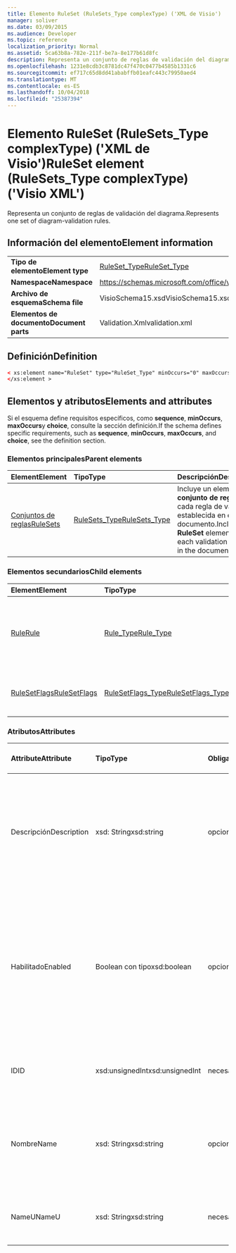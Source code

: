 ```yaml
---
title: Elemento RuleSet (RuleSets_Type complexType) ('XML de Visio')
manager: soliver
ms.date: 03/09/2015
ms.audience: Developer
ms.topic: reference
localization_priority: Normal
ms.assetid: 5ca63b8a-782e-211f-be7a-8e177b61d8fc
description: Representa un conjunto de reglas de validación del diagrama.
ms.openlocfilehash: 1231e8cdb3c8781dc47f470c0477b4585b1331c6
ms.sourcegitcommit: ef717c65d8dd41ababffb01eafc443c79950aed4
ms.translationtype: MT
ms.contentlocale: es-ES
ms.lasthandoff: 10/04/2018
ms.locfileid: "25387394"
---
```

# <a name="ruleset-element-rulesetstype-complextype-visio-xml"></a><span data-ttu-id="bb7d1-103">Elemento RuleSet (RuleSets_Type complexType) ('XML de Visio')</span><span class="sxs-lookup"><span data-stu-id="bb7d1-103">RuleSet element (RuleSets_Type complexType) ('Visio XML')</span></span>

<span data-ttu-id="bb7d1-104">Representa un conjunto de reglas de validación del diagrama.</span><span class="sxs-lookup"><span data-stu-id="bb7d1-104">Represents one set of diagram-validation rules.</span></span>
  
## <a name="element-information"></a><span data-ttu-id="bb7d1-105">Información del elemento</span><span class="sxs-lookup"><span data-stu-id="bb7d1-105">Element information</span></span>

|||
|:-----|:-----|
|<span data-ttu-id="bb7d1-106">**Tipo de elemento**</span><span class="sxs-lookup"><span data-stu-id="bb7d1-106">**Element type**</span></span> <br/> |[<span data-ttu-id="bb7d1-107">RuleSet_Type</span><span class="sxs-lookup"><span data-stu-id="bb7d1-107">RuleSet_Type</span></span>](ruleset_type-complextypevisio-xml.md) <br/> |
|<span data-ttu-id="bb7d1-108">**Namespace**</span><span class="sxs-lookup"><span data-stu-id="bb7d1-108">**Namespace**</span></span> <br/> |https://schemas.microsoft.com/office/visio/2012/main  <br/> |
|<span data-ttu-id="bb7d1-109">**Archivo de esquema**</span><span class="sxs-lookup"><span data-stu-id="bb7d1-109">**Schema file**</span></span> <br/> |<span data-ttu-id="bb7d1-110">VisioSchema15.xsd</span><span class="sxs-lookup"><span data-stu-id="bb7d1-110">VisioSchema15.xsd</span></span>  <br/> |
|<span data-ttu-id="bb7d1-111">**Elementos de documento**</span><span class="sxs-lookup"><span data-stu-id="bb7d1-111">**Document parts**</span></span> <br/> |<span data-ttu-id="bb7d1-112">Validation.Xml</span><span class="sxs-lookup"><span data-stu-id="bb7d1-112">validation.xml</span></span>  <br/> |
   
## <a name="definition"></a><span data-ttu-id="bb7d1-113">Definición</span><span class="sxs-lookup"><span data-stu-id="bb7d1-113">Definition</span></span>

```XML
< xs:element name="RuleSet" type="RuleSet_Type" minOccurs="0" maxOccurs="unbounded" >
</xs:element >
```

## <a name="elements-and-attributes"></a><span data-ttu-id="bb7d1-114">Elementos y atributos</span><span class="sxs-lookup"><span data-stu-id="bb7d1-114">Elements and attributes</span></span>

<span data-ttu-id="bb7d1-115">Si el esquema define requisitos específicos, como **sequence**, **minOccurs**, **maxOccurs**y **choice**, consulte la sección definición.</span><span class="sxs-lookup"><span data-stu-id="bb7d1-115">If the schema defines specific requirements, such as **sequence**, **minOccurs**, **maxOccurs**, and **choice**, see the definition section.</span></span> 
  
### <a name="parent-elements"></a><span data-ttu-id="bb7d1-116">Elementos principales</span><span class="sxs-lookup"><span data-stu-id="bb7d1-116">Parent elements</span></span>

|<span data-ttu-id="bb7d1-117">**Element**</span><span class="sxs-lookup"><span data-stu-id="bb7d1-117">**Element**</span></span>|<span data-ttu-id="bb7d1-118">**Tipo**</span><span class="sxs-lookup"><span data-stu-id="bb7d1-118">**Type**</span></span>|<span data-ttu-id="bb7d1-119">**Descripción**</span><span class="sxs-lookup"><span data-stu-id="bb7d1-119">**Description**</span></span>|
|:-----|:-----|:-----|
|[<span data-ttu-id="bb7d1-120">Conjuntos de reglas</span><span class="sxs-lookup"><span data-stu-id="bb7d1-120">RuleSets</span></span>](rulesets-element-validation_type-complextypevisio-xml.md) <br/> |[<span data-ttu-id="bb7d1-121">RuleSets_Type</span><span class="sxs-lookup"><span data-stu-id="bb7d1-121">RuleSets_Type</span></span>](rulesets_type-complextypevisio-xml.md) <br/> |<span data-ttu-id="bb7d1-122">Incluye un elemento de **conjunto de reglas** para cada regla de validación establecida en el documento.</span><span class="sxs-lookup"><span data-stu-id="bb7d1-122">Includes a **RuleSet** element for each validation rule set in the document.</span></span>  <br/> |
   
### <a name="child-elements"></a><span data-ttu-id="bb7d1-123">Elementos secundarios</span><span class="sxs-lookup"><span data-stu-id="bb7d1-123">Child elements</span></span>

|<span data-ttu-id="bb7d1-124">**Element**</span><span class="sxs-lookup"><span data-stu-id="bb7d1-124">**Element**</span></span>|<span data-ttu-id="bb7d1-125">**Tipo**</span><span class="sxs-lookup"><span data-stu-id="bb7d1-125">**Type**</span></span>|<span data-ttu-id="bb7d1-126">**Descripción**</span><span class="sxs-lookup"><span data-stu-id="bb7d1-126">**Description**</span></span>|
|:-----|:-----|:-----|
|[<span data-ttu-id="bb7d1-127">Rule</span><span class="sxs-lookup"><span data-stu-id="bb7d1-127">Rule</span></span>](rule-element-ruleset_type-complextypevisio-xml.md) <br/> |[<span data-ttu-id="bb7d1-128">Rule_Type</span><span class="sxs-lookup"><span data-stu-id="bb7d1-128">Rule_Type</span></span>](rule_type-complextypevisio-xml.md) <br/> |<span data-ttu-id="bb7d1-129">Representa una regla de validación única en un conjunto de reglas de validación de diagramas.</span><span class="sxs-lookup"><span data-stu-id="bb7d1-129">Represents a single validation rule in a diagram validation rule set.</span></span>  <br/> |
|[<span data-ttu-id="bb7d1-130">RuleSetFlags</span><span class="sxs-lookup"><span data-stu-id="bb7d1-130">RuleSetFlags</span></span>](rulesetflags-element-ruleset_type-complextypevisio-xml.md) <br/> |[<span data-ttu-id="bb7d1-131">RuleSetFlags_Type</span><span class="sxs-lookup"><span data-stu-id="bb7d1-131">RuleSetFlags_Type</span></span>](rulesetflags_type-complextypevisio-xml.md) <br/> |<span data-ttu-id="bb7d1-132">Especifica las propiedades del conjunto de reglas.</span><span class="sxs-lookup"><span data-stu-id="bb7d1-132">Specifies rule-set properties.</span></span>  <br/> |
   
### <a name="attributes"></a><span data-ttu-id="bb7d1-133">Atributos</span><span class="sxs-lookup"><span data-stu-id="bb7d1-133">Attributes</span></span>

|<span data-ttu-id="bb7d1-134">**Attribute**</span><span class="sxs-lookup"><span data-stu-id="bb7d1-134">**Attribute**</span></span>|<span data-ttu-id="bb7d1-135">**Tipo**</span><span class="sxs-lookup"><span data-stu-id="bb7d1-135">**Type**</span></span>|<span data-ttu-id="bb7d1-136">**Obligatorio**</span><span class="sxs-lookup"><span data-stu-id="bb7d1-136">**Required**</span></span>|<span data-ttu-id="bb7d1-137">**Descripción**</span><span class="sxs-lookup"><span data-stu-id="bb7d1-137">**Description**</span></span>|<span data-ttu-id="bb7d1-138">**Valores posibles**</span><span class="sxs-lookup"><span data-stu-id="bb7d1-138">**Possible values**</span></span>|
|:-----|:-----|:-----|:-----|:-----|
|<span data-ttu-id="bb7d1-139">Descripción</span><span class="sxs-lookup"><span data-stu-id="bb7d1-139">Description</span></span>  <br/> |<span data-ttu-id="bb7d1-140">xsd: String</span><span class="sxs-lookup"><span data-stu-id="bb7d1-140">xsd:string</span></span>  <br/> |<span data-ttu-id="bb7d1-141">opcional</span><span class="sxs-lookup"><span data-stu-id="bb7d1-141">optional</span></span>  <br/> |<span data-ttu-id="bb7d1-142">Especifica la descripción que aparece en la interfaz de usuario para el conjunto de reglas de validación.</span><span class="sxs-lookup"><span data-stu-id="bb7d1-142">Specifies the description that appears in the user interface for the validation rule set.</span></span> <span data-ttu-id="bb7d1-143">El valor predeterminado es una cadena vacía.</span><span class="sxs-lookup"><span data-stu-id="bb7d1-143">Default is an empty string.</span></span>  <br/> |<span data-ttu-id="bb7d1-144">Valores del tipo XSD: String.</span><span class="sxs-lookup"><span data-stu-id="bb7d1-144">Values of the xsd:string type.</span></span>  <br/> |
|<span data-ttu-id="bb7d1-145">Habilitado</span><span class="sxs-lookup"><span data-stu-id="bb7d1-145">Enabled</span></span>  <br/> |<span data-ttu-id="bb7d1-146">Boolean con tipo</span><span class="sxs-lookup"><span data-stu-id="bb7d1-146">xsd:boolean</span></span>  <br/> |<span data-ttu-id="bb7d1-147">opcional</span><span class="sxs-lookup"><span data-stu-id="bb7d1-147">optional</span></span>  <br/> |<span data-ttu-id="bb7d1-148">Especifica si se comprueban las reglas en el conjunto de reglas de validación especificado cuando se desencadena la validación para el documento actual.</span><span class="sxs-lookup"><span data-stu-id="bb7d1-148">Specifies whether the rules in the specified validation rule set are checked when validation is triggered for the current document.</span></span> <span data-ttu-id="bb7d1-149">Valor predeterminado es True.</span><span class="sxs-lookup"><span data-stu-id="bb7d1-149">Default is True.</span></span>  <br/> |<span data-ttu-id="bb7d1-150">Valores del tipo Boolean con tipo.</span><span class="sxs-lookup"><span data-stu-id="bb7d1-150">Values of the xsd:boolean type.</span></span>  <br/> |
|<span data-ttu-id="bb7d1-151">ID</span><span class="sxs-lookup"><span data-stu-id="bb7d1-151">ID</span></span>  <br/> |<span data-ttu-id="bb7d1-152">xsd:unsignedInt</span><span class="sxs-lookup"><span data-stu-id="bb7d1-152">xsd:unsignedInt</span></span>  <br/> |<span data-ttu-id="bb7d1-153">necesario</span><span class="sxs-lookup"><span data-stu-id="bb7d1-153">required</span></span>  <br/> |<span data-ttu-id="bb7d1-154">Especifica el identificador único del conjunto de reglas de validación.</span><span class="sxs-lookup"><span data-stu-id="bb7d1-154">Specifies the unique identifier of the validation rule set.</span></span>  <br/> |<span data-ttu-id="bb7d1-155">Valores del tipo xsd:unsignedInt.</span><span class="sxs-lookup"><span data-stu-id="bb7d1-155">Values of the xsd:unsignedInt type.</span></span>  <br/> |
|<span data-ttu-id="bb7d1-156">Nombre</span><span class="sxs-lookup"><span data-stu-id="bb7d1-156">Name</span></span>  <br/> |<span data-ttu-id="bb7d1-157">xsd: String</span><span class="sxs-lookup"><span data-stu-id="bb7d1-157">xsd:string</span></span>  <br/> |<span data-ttu-id="bb7d1-158">opcional</span><span class="sxs-lookup"><span data-stu-id="bb7d1-158">optional</span></span>  <br/> |<span data-ttu-id="bb7d1-159">Especifica el nombre local del conjunto de reglas de validación.</span><span class="sxs-lookup"><span data-stu-id="bb7d1-159">Specifies the local name of the validation rule set.</span></span> <span data-ttu-id="bb7d1-160">El valor predeterminado es el valor del atributo de NameU.</span><span class="sxs-lookup"><span data-stu-id="bb7d1-160">Defaults to NameU attribute value.</span></span>  <br/> |<span data-ttu-id="bb7d1-161">Valores del tipo XSD: String.</span><span class="sxs-lookup"><span data-stu-id="bb7d1-161">Values of the xsd:string type.</span></span>  <br/> |
|<span data-ttu-id="bb7d1-162">NameU</span><span class="sxs-lookup"><span data-stu-id="bb7d1-162">NameU</span></span>  <br/> |<span data-ttu-id="bb7d1-163">xsd: String</span><span class="sxs-lookup"><span data-stu-id="bb7d1-163">xsd:string</span></span>  <br/> |<span data-ttu-id="bb7d1-164">necesario</span><span class="sxs-lookup"><span data-stu-id="bb7d1-164">required</span></span>  <br/> |<span data-ttu-id="bb7d1-165">Especifica el nombre universal del conjunto de reglas de validación.</span><span class="sxs-lookup"><span data-stu-id="bb7d1-165">Specifies the universal name of the validation rule set.</span></span>  <br/> |<span data-ttu-id="bb7d1-166">Valores del tipo XSD: String.</span><span class="sxs-lookup"><span data-stu-id="bb7d1-166">Values of the xsd:string type.</span></span>  <br/> |
   

